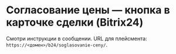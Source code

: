 # Согласование цены — кнопка в карточке сделки (Bitrix24)

Смотри инструкции в сообщении. URL для плейсмента: `https://<домен>/b24/soglasovanie-ceny/`.
